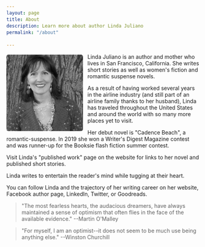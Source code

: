 ```yaml
---
layout: page
title: About
description: Learn more about author Linda Juliano
permalink: "/about"

---
```

<img src="/assets/linda.jpg" height="200" width="200" alt="Picture of Linda Juliano" style="float: left; margin: 3px 12px 3px 0px; border-radius: 5px;"> Linda Juliano is an author and mother who lives in San Francisco, California. She writes short stories as well as women's fiction and romantic suspense novels.

As a result of having worked several years in the airline industry (and still part of an airline family thanks to her husband), Linda has traveled throughout the United States and around the world with so many more places yet to visit.

Her debut novel is "Cadence Beach", a romantic-suspense. In 2019 she won a Writer's Digest Magazine contest and was runner-up for the Booksie flash fiction summer contest.

Visit Linda's "published work" page on the website for links to her novel and published short stories.

Linda writes to entertain the reader's mind while tugging at their heart.

You can follow Linda and the trajectory of her writing career on her website, Facebook author page, LinkedIn, Twitter, or Goodreads.

> "The most fearless hearts, the audacious dreamers, have always maintained a
> sense of optimism that often flies in the face of the available evidence." --Martin O'Malley

> "For myself, I am an optimist--it
> does not seem to be much use being anything else." --Winston Churchill